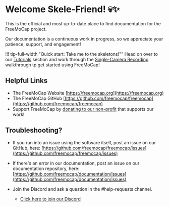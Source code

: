 # Welcome Skele-Friend! 💀✨

This is the official and most up-to-date place to find documentation for the FreeMoCap project.

Our documentation is a continuous work in progress, so we appreciate your patience, support, and engagement!

!!! tip-full-width "Quick start: Take me to the skeletons!""
     Head on over to our [Tutorials](getting_started/index.md) section and work through the [Single-Camera Recording](getting_started/single_camera_recording.md) walkthrough tp get started using FreeMoCap!


## Helpful Links

- The FreeMoCap Website [https://freemocap.org](https://freemocap.org)
- The FreeMoCap GitHub [https://github.com/freemocap/freemocap](https://github.com/freemocap/freemocap)
- Support FreeMoCap by [donating to our non-profit](https://freemocap.org/about-us.html#donate) that supports our work!
## Troubleshooting?

- If you run into an issue using the software itself, post an issue on our GitHub, here: [https://github.com/freemocap/freemocap/issues](https://github.com/freemocap/freemocap/issues)   
- If there's an error in our documentation, post an issue on our documentation repository, here: [https://github.com/freemocap/documentation/issues](https://github.com/freemocap/documentation/issues)

- Join the Discord and ask a question in the #help-requests channel.
    - [Click here to join our Discord](https://discord.gg/P2nyraRYjb)

